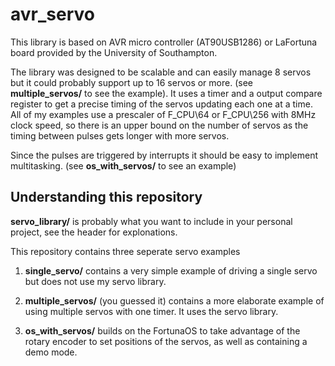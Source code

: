 # avr_servo
This library is based on AVR micro controller (AT90USB1286) or LaFortuna board provided by the University of Southampton.

The library was designed to be scalable and can easily manage 8 servos but it could probably support up to 16 servos or more. (see **multiple_servos/** to see the example). It uses a timer and a output compare register to get a precise timing of the servos updating each one at a time. All of my examples use a prescaler of F_CPU\64 or F_CPU\256 with 8MHz clock speed, so there is an upper bound on the number of servos as the timing between pulses gets longer with more servos. 

Since the pulses are triggered by interrupts it should be easy to implement multitasking. (see **os_with_servos/** to see an example)

## Understanding this repository

**servo_library/** is probably what you want to include in your personal project, see the header for explonations. 

This repository contains three seperate servo examples

1. **single_servo/** contains a very simple example of driving a single servo but does not use my servo library.

2. **multiple_servos/** (you guessed it) contains a more elaborate example of using multiple servos with one timer. It uses the servo library.

3. **os_with_servos/** builds on the FortunaOS to take advantage of the rotary encoder to set positions of the servos, as well as containing a demo mode.
